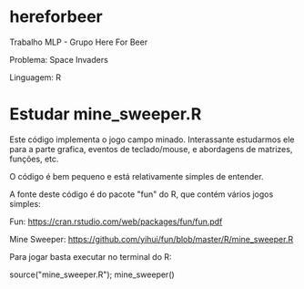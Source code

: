# hereforbeer
Trabalho MLP - Grupo Here For Beer

Problema: Space Invaders

Linguagem: R

# Estudar mine_sweeper.R
Este código implementa o jogo campo minado. Interassante estudarmos ele para a parte grafica, eventos de teclado/mouse, e abordagens de matrizes, funções, etc.

O código é bem pequeno e está relativamente simples de entender.

A fonte deste código é do pacote "fun" do R, que contém vários jogos simples:

Fun: https://cran.rstudio.com/web/packages/fun/fun.pdf

Mine Sweeper: https://github.com/yihui/fun/blob/master/R/mine_sweeper.R

Para jogar basta executar no terminal do R: 

source("mine_sweeper.R"); mine_sweeper()
